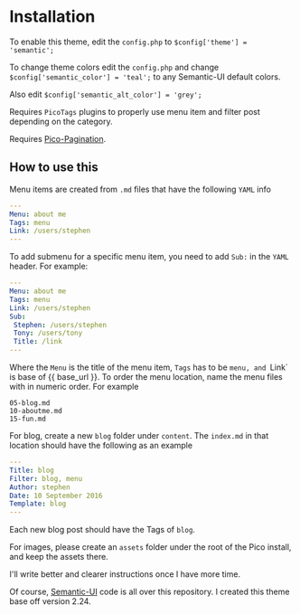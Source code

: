 # Installation

To enable this theme, edit the `config.php` to `$config['theme'] = 'semantic';`

To change theme colors edit the `config.php` and change `$config['semantic_color'] = 'teal';` to any Semantic-UI default colors.

Also edit `$config['semantic_alt_color'] = 'grey';`

Requires `PicoTags` plugins to properly use menu item and filter post depending on the category.

Requires [Pico-Pagination](https://github.com/rewdy/Pico-Pagination). 

## How to use this

Menu items are created from `.md` files that have the following `YAML` info

````yaml
--- 
Menu: about me 
Tags: menu
Link: /users/stephen 
---
````

To add submenu for a specific menu item, you need to add `Sub:` in the `YAML` header. For example:
````yaml
--- 
Menu: about me 
Tags: menu
Link: /users/stephen 
Sub:
 Stephen: /users/stephen
 Tony: /users/tony
 Title: /link
---
````

Where the `Menu` is the title of the menu item, `Tags` has to be `menu, and `Link` is base of {{ base_url }}. To order the menu location, name the menu files with in numeric order. For example 

````
05-blog.md
10-aboutme.md
15-fun.md
````

For blog, create a new `blog` folder under `content`. The `index.md` in that location should have the following as an example

````yaml
---
Title: blog
Filter: blog, menu
Author: stephen
Date: 10 September 2016
Template: blog
---
````

Each new blog post should have the Tags of `blog`. 

For images, please create an `assets` folder under the root of the Pico install, and keep the assets there. 

I'll write better and clearer instructions once I have more time. 

Of course, [Semantic-UI](https://github.com/Semantic-Org/Semantic-UI) code is all over this repository. I created this theme base off version 2.24. 
